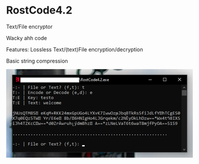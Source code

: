 # RostCode4.2
Text/File encryptor


Wacky ahh code


Features:
Lossless Text/(text)File encryption/decryption

Basic string compression

![alt text](https://github.com/Noisec/pic-s/blob/main/images/rosty.png?raw=true)
